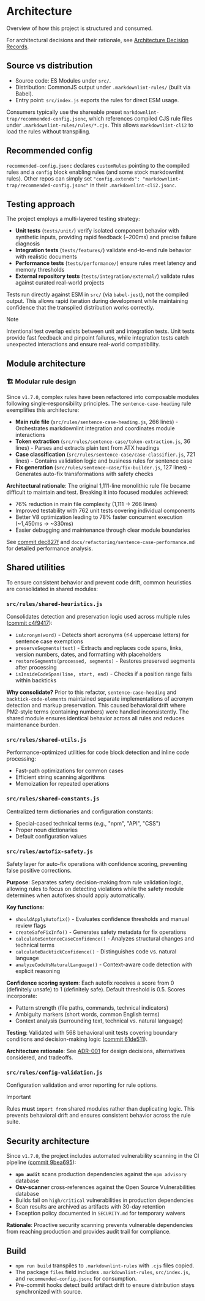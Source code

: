 # Architecture

Overview of how this project is structured and consumed.

For architectural decisions and their rationale, see [Architecture Decision Records](adr/).

## Source vs distribution

- Source code: ES Modules under `src/`.
- Distribution: CommonJS output under `.markdownlint-rules/` (built via Babel).
- Entry point: `src/index.js` exports the rules for direct ESM usage.

Consumers typically use the shareable preset `markdownlint-trap/recommended-config.jsonc`, which references compiled CJS rule files under `.markdownlint-rules/rules/*.cjs`. This allows `markdownlint-cli2` to load the rules without transpiling.

## Recommended config

`recommended-config.jsonc` declares `customRules` pointing to the compiled rules and a `config` block enabling rules (and some stock markdownlint rules). Other repos can simply set `"config.extends": "markdownlint-trap/recommended-config.jsonc"` in their `.markdownlint-cli2.jsonc`.

## Testing approach

The project employs a multi-layered testing strategy:

- **Unit tests** (`tests/unit/`) verify isolated component behavior with synthetic inputs, providing rapid feedback (~200ms) and precise failure diagnosis
- **Integration tests** (`tests/features/`) validate end-to-end rule behavior with realistic documents
- **Performance tests** (`tests/performance/`) ensure rules meet latency and memory thresholds
- **External repository tests** (`tests/integration/external/`) validate rules against curated real-world projects

Tests run directly against ESM in `src/` (via `babel-jest`), not the compiled output. This allows rapid iteration during development while maintaining confidence that the transpiled distribution works correctly.

> [!NOTE]
> Intentional test overlap exists between unit and integration tests. Unit tests provide fast feedback and pinpoint failures, while integration tests catch unexpected interactions and ensure real-world compatibility.

## Module architecture

### 🏗️ Modular rule design

Since `v1.7.0`, complex rules have been refactored into composable modules following single-responsibility principles. The `sentence-case-heading` rule exemplifies this architecture:

- **Main rule file** (`src/rules/sentence-case-heading.js`, 266 lines) - Orchestrates markdownlint integration and coordinates module interactions
- **Token extraction** (`src/rules/sentence-case/token-extraction.js`, 36 lines) - Parses and extracts plain text from ATX headings
- **Case classification** (`src/rules/sentence-case/case-classifier.js`, 721 lines) - Contains validation logic and business rules for sentence case
- **Fix generation** (`src/rules/sentence-case/fix-builder.js`, 127 lines) - Generates auto-fix transformations with safety checks

**Architectural rationale**: The original 1,111-line monolithic rule file became difficult to maintain and test. Breaking it into focused modules achieved:

- 76% reduction in main file complexity (1,111 → 266 lines)
- Improved testability with 762 unit tests covering individual components
- Better V8 optimization leading to 78% faster concurrent execution (~1,450ms → ~330ms)
- Easier debugging and maintenance through clear module boundaries

See [commit dec827f](https://github.com/kynoptic/markdownlint-trap/commit/dec827f) and `docs/refactoring/sentence-case-performance.md` for detailed performance analysis.

## Shared utilities

To ensure consistent behavior and prevent code drift, common heuristics are consolidated in shared modules:

### `src/rules/shared-heuristics.js`

Consolidates detection and preservation logic used across multiple rules ([commit c4f9417](https://github.com/kynoptic/markdownlint-trap/commit/c4f9417)):

- `isAcronym(word)` - Detects short acronyms (≤4 uppercase letters) for sentence case exemptions
- `preserveSegments(text)` - Extracts and replaces code spans, links, version numbers, dates, and formatting with placeholders
- `restoreSegments(processed, segments)` - Restores preserved segments after processing
- `isInsideCodeSpan(line, start, end)` - Checks if a position range falls within backticks

**Why consolidate?** Prior to this refactor, `sentence-case-heading` and `backtick-code-elements` maintained separate implementations of acronym detection and markup preservation. This caused behavioral drift where PM2-style terms (containing numbers) were handled inconsistently. The shared module ensures identical behavior across all rules and reduces maintenance burden.

### `src/rules/shared-utils.js`

Performance-optimized utilities for code block detection and inline code processing:

- Fast-path optimizations for common cases
- Efficient string scanning algorithms
- Memoization for repeated operations

### `src/rules/shared-constants.js`

Centralized term dictionaries and configuration constants:

- Special-cased technical terms (e.g., "npm", "API", "CSS")
- Proper noun dictionaries
- Default configuration values

### `src/rules/autofix-safety.js`

Safety layer for auto-fix operations with confidence scoring, preventing false positive corrections.

**Purpose**: Separates safety decision-making from rule validation logic, allowing rules to focus on detecting violations while the safety module determines when autofixes should apply automatically.

**Key functions**:

- `shouldApplyAutofix()` - Evaluates confidence thresholds and manual review flags
- `createSafeFixInfo()` - Generates safety metadata for fix operations
- `calculateSentenceCaseConfidence()` - Analyzes structural changes and technical terms
- `calculateBacktickConfidence()` - Distinguishes code vs. natural language
- `analyzeCodeVsNaturalLanguage()` - Context-aware code detection with explicit reasoning

**Confidence scoring system**: Each autofix receives a score from 0 (definitely unsafe) to 1 (definitely safe). Default threshold is 0.5. Scores incorporate:

- Pattern strength (file paths, commands, technical indicators)
- Ambiguity markers (short words, common English terms)
- Context analysis (surrounding text, technical vs. natural language)

**Testing**: Validated with 568 behavioral unit tests covering boundary conditions and decision-making logic ([commit 61de511](https://github.com/kynoptic/markdownlint-trap/commit/61de511)).

**Architecture rationale**: See [ADR-001](adr/adr-001-autofix-safety-strategy.md) for design decisions, alternatives considered, and tradeoffs.

### `src/rules/config-validation.js`

Configuration validation and error reporting for rule options.

> [!IMPORTANT]
> Rules **must** `import from` shared modules rather than duplicating logic. This prevents behavioral drift and ensures consistent behavior across the rule suite.

## Security architecture

Since `v1.7.0`, the project includes automated vulnerability scanning in the CI pipeline ([commit 9bea695](https://github.com/kynoptic/markdownlint-trap/commit/9bea695)):

- **`npm audit`** scans production dependencies against the `npm advisory` database
- **Osv-scanner** cross-references against the Open Source Vulnerabilities database
- Builds fail on `high/critical` vulnerabilities in production dependencies
- Scan results are archived as artifacts with 30-day retention
- Exception policy documented in `SECURITY.md` for temporary waivers

**Rationale**: Proactive security scanning prevents vulnerable dependencies from reaching production and provides audit trail for compliance.

## Build

- `npm run build` transpiles to `.markdownlint-rules` with `.cjs` files copied.
- The package `files` field includes `.markdownlint-rules`, `src/index.js`, and `recommended-config.jsonc` for consumption.
- Pre-commit hooks detect build artifact drift to ensure distribution stays synchronized with source.
